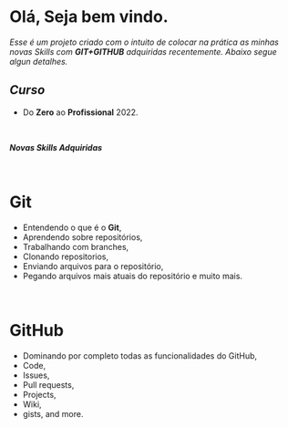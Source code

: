 # Olá, Seja bem vindo. 
_Esse é um projeto criado com o intuito de colocar na prática as minhas novas Skills com **GIT+GITHUB** adquiridas recentemente. Abaixo segue algun detalhes._

## **_Curso_**
- Do **Zero** ao **Profissional** 2022.

<br>

**_Novas Skills Adquiridas_**

<br>

# Git
- Entendendo o que é o **Git**,
- Aprendendo sobre repositórios,
- Trabalhando com branches, 
- Clonando repositorios, 
- Enviando arquivos para o repositório,
- Pegando arquivos mais atuais do repositório e muito mais.

<br>

# GitHub
- Dominando por completo todas as funcionalidades do GitHub,
- Code, 
- Issues, 
- Pull requests,
- Projects,
 - Wiki,
 - gists,
 and more.
